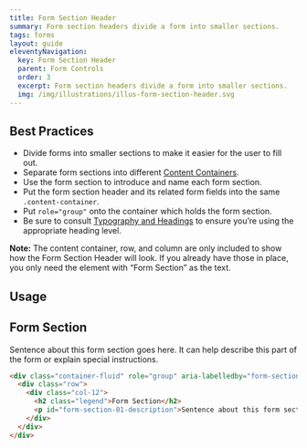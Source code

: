 ```yaml
---
title: Form Section Header
summary: Form section headers divide a form into smaller sections.
tags: forms
layout: guide
eleventyNavigation:
  key: Form Section Header
  parent: Form Controls
  order: 3
  excerpt: Form section headers divide a form into smaller sections.
  img: /img/illustrations/illus-form-section-header.svg
---
```


## Best Practices

- Divide forms into smaller sections to make it easier for the user to fill out.
- Separate form sections into different [Content Containers](/components/boxes/#content-container).
- Use the form section to introduce and name each form section.
- Put the form section header and its related form fields into the same `.content-container`.
- Put `role="group"` onto the container which holds the form section.
- Be sure to consult [Typography and Headings](/foundation/typography/#headings) to ensure you’re using the appropriate heading level.

**Note:** The content container, row, and column are only included to show how the Form Section Header will look. If you already have those in place, you only need the element with “Form Section” as the text.

## Usage

<div class="container-fluid" role="group" aria-labelledby="form-section-01-description">
  <div class="row">
    <div class="col-12">
      <h2 class="legend">Form Section</h2>
      <p id="form-section-01-description">Sentence about this form section goes here. It can help describe this part of the form or explain special instructions.</p>
    </div>
  </div>
</div>

```html
<div class="container-fluid" role="group" aria-labelledby="form-section-01-description">
  <div class="row">
    <div class="col-12">
      <h2 class="legend">Form Section</h2>
      <p id="form-section-01-description">Sentence about this form section goes here. It can help describe this part of the form or explain special instructions.</p>
    </div>
  </div>
</div>
```
